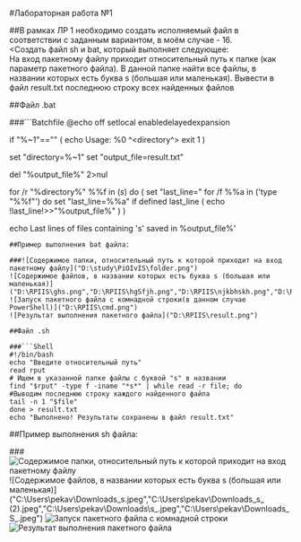 #Лабораторная работа №1

##В рамках ЛР 1 необходимо создать исполняемый файл в соответствии с заданным вариантом, в моём случае - 16.\
<Создать файл sh и bat, который выполняет следующее:\
На вход пакетному файлу приходит относительный путь к папке (как параметр пакетного файла). В данной папке найти все файлы, в названии которых есть буква s (большая или маленькая). Вывести в файл result.txt последнюю строку всех найденных файлов

##Файл .bat

###```Batchfile
@echo off
setlocal enabledelayedexpansion

if "%~1"=="" (
  echo Usage: %0 ^<directory^>
  exit 1
)

set "directory=%~1"
set "output_file=result.txt"

del "%output_file%" 2>nul

for /r "%directory%" %%f in (*s*) do (
  set "last_line="
  for /f %%a in ('type "%%f"') do set "last_line=%%a"
  if defined last_line (
    echo !last_line!>>"%output_file%"
  )
)

echo Last lines of files containing 's' saved in %output_file%'
```
##Пример выполнения bat файла:

###![Содержимое папки, относительный путь к которой приходит на вход пакетному файлу]("D:\study\PiOIvIS\folder.png")
![Содержимое файлов, в названии которых есть буква s (большая или маленькая)]("D:\RPIIS\ghs.png","D:\RPIIS\hgSfjh.png","D:\RPIIS\njkbhskh.png","D:\RPIIS\sgkgu.png")
![Запуск пакетного файла с комнадной строки(в данном случае PowerShell)]("D:\RPIIS\cmd.png")
![Результат выполнения пакетного файла]("D:\RPIIS\result.png")

##Файл .sh

###```Shell
#!/bin/bash
echo "Введите относительный путь"
read rput
# Ищем в указанной папке файлы с буквой "s" в названии
find "$rput" -type f -iname "*s*" | while read -r file; do
#Выводим последнюю строку каждого найденного файла
tail -n 1 "$file"
done > result.txt
echo "Выполнено! Результаты сохранены в файл result.txt"
```
##Пример выполнения sh файла:

###![Содержимое папки, относительный путь к которой приходит на вход пакетному файлу]("C:\Users\pekav\Downloads\folder.jpeg")
![Содержимое файлов, в названии которых есть буква s (большая или маленькая)]("C:\Users\pekav\Downloads\_s.jpeg","C:\Users\pekav\Downloads\_s_ (2).jpeg","C:\Users\pekav\Downloads\s_.jpeg","C:\Users\pekav\Downloads\_S_.jpeg")
![Запуск пакетного файла с комнадной строки]("C:\Users\pekav\Downloads\consol.jpeg")
![Результат выполнения пакетного файла]("C:\Users\pekav\Downloads\result.jpeg")